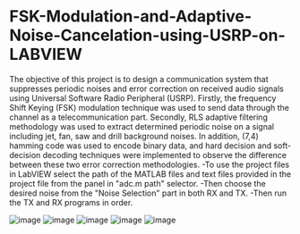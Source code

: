 # FSK-Modulation-and-Adaptive-Noise-Cancelation-using-USRP-on-LABVIEW
The objective of this project is to design a communication system that suppresses periodic noises and 
error correction on received audio signals using Universal Software Radio Peripheral (USRP). 
Firstly, the frequency Shift Keying (FSK) modulation technique was used to send data through the 
channel as a telecommunication part. Secondly, RLS adaptive filtering methodology was used to 
extract determined periodic noise on a signal including jet, fan, saw and drill background noises. In 
addition, (7,4) hamming code was used to encode binary data, and hard decision and soft-decision 
decoding techniques were implemented to observe the difference between these two error correction 
methodologies.
-To use the project files in LabVIEW select the path of the MATLAB files and text files provided in the project file from the panel in "adc.m path" selector.
-Then choose the desired noise from the "Noise Selection" part in both RX and TX.
-Then run the TX and RX programs in order.

![image](https://github.com/user-attachments/assets/7d1cd175-053f-4824-91b1-d18da6ba7fa7)
![image](https://github.com/user-attachments/assets/374b103a-0a40-458a-a402-1a8f3d350ee2)
![image](https://github.com/user-attachments/assets/4cbb7093-4f7e-4a67-830e-57020144c03b)
![image](https://github.com/user-attachments/assets/1816a965-55c8-4da1-9f9a-89ba9dec4107)
![image](https://github.com/user-attachments/assets/579e2e15-cbbf-4564-9bd8-ef7ae0afe215)
